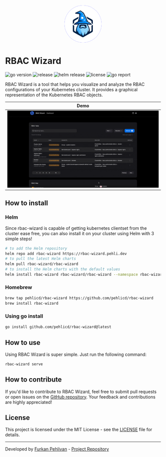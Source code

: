 <div align="center" style="padding-top: 20px">
    <img src="/ui/public/rbac-wizard-logo-embedded.svg?raw=true" width="120" style="background-color: blue; border-radius: 50%;">
</div>

# RBAC Wizard

![go version](https://img.shields.io/github/go-mod/go-version/pehlicd/rbac-wizard)
![release](https://img.shields.io/github/v/release/pehlicd/rbac-wizard?filter=v*)
![helm release](https://img.shields.io/github/v/release/pehlicd/rbac-wizard?filter=rbac-wizard*)
![license](https://img.shields.io/github/license/pehlicd/rbac-wizard) ![go report](https://img.shields.io/badge/go%20report-A+-brightgreen.svg?style=flat)

RBAC Wizard is a tool that helps you visualize and analyze the RBAC configurations of your Kubernetes cluster. It provides a graphical representation of the Kubernetes RBAC objects.

<div align="center">


| Demo                                       |
|--------------------------------------------|
| <img src="/assets/rbac-wizard-demo.gif" /> |

</div>

## How to install

### Helm

Since rbac-wizard is capable of getting kubernetes clientset from the cluster ease free, you can also install it on your cluster using Helm with 3 simple steps!

```bash
# to add the Helm repository
helm repo add rbac-wizard https://rbac-wizard.pehli.dev
# to pull the latest Helm charts
helm pull rbac-wizard/rbac-wizard
# to install the Helm charts with the default values
helm install rbac-wizard rbac-wizard/rbac-wizard --namespace rbac-wizard --create-namespace
```

### Homebrew

```bash
brew tap pehlicd/rbac-wizard https://github.com/pehlicd/rbac-wizard
brew install rbac-wizard
```

### Using go install

```bash
go install github.com/pehlicd/rbac-wizard@latest
```

## How to use

Using RBAC Wizard is super simple. Just run the following command:

```bash
rbac-wizard serve
```

## How to contribute

If you'd like to contribute to RBAC Wizard, feel free to submit pull requests or open issues on the [GitHub repository](https://github.com/pehlicd/rbac-wizard). Your feedback and contributions are highly appreciated!

## License

This project is licensed under the MIT License - see the [LICENSE](LICENSE) file for details.

---

Developed by [Furkan Pehlivan](https://github.com/pehlicd) - [Project Repository](https://github.com/pehlicd/rbac-wizard)